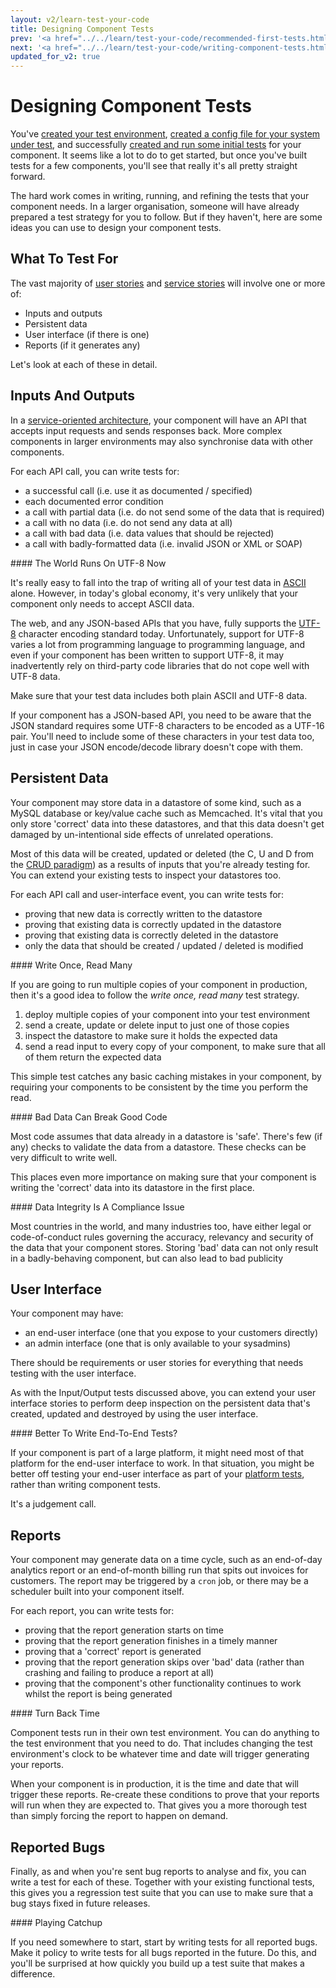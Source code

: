 ```yaml
---
layout: v2/learn-test-your-code
title: Designing Component Tests
prev: '<a href="../../learn/test-your-code/recommended-first-tests.html">Prev: Recommended First Tests</a>'
next: '<a href="../../learn/test-your-code/writing-component-tests.html">Next: Writing Component Tests</a>'
updated_for_v2: true
---
```

# Designing Component Tests

You've [created your test environment](defining-your-test-environment.html), [created a config file for your system under test](defining-your-system-under-test.html), and successfully [created and run some initial tests](recommended-first-tests.html) for your component. It seems like a lot to do to get started, but once you've built tests for a few components, you'll see that really it's all pretty straight forward.

The hard work comes in writing, running, and refining the tests that your component needs. In a larger organisation, someone will have already prepared a test strategy for you to follow. But if they haven't, here are some ideas you can use to design your component tests.

## What To Test For

The vast majority of [user stories](../fundamentals/user-stories.html) and [service stories](../fundamentals/service-stories.html) will involve one or more of:

* Inputs and outputs
* Persistent data
* User interface (if there is one)
* Reports (if it generates any)

Let's look at each of these in detail.

## Inputs And Outputs

In a [service-oriented architecture](http://en.wikipedia.org/wiki/Service-oriented_architecture), your component will have an API that accepts input requests and sends responses back.  More complex components in larger environments may also synchronise data with other components.

For each API call, you can write tests for:

* a successful call (i.e. use it as documented / specified)
* each documented error condition
* a call with partial data (i.e. do not send some of the data that is required)
* a call with no data (i.e. do not send any data at all)
* a call with bad data (i.e. data values that should be rejected)
* a call with badly-formatted data (i.e. invalid JSON or XML or SOAP)

<div class="callout warning" markdown="1">
#### The World Runs On UTF-8 Now

It's really easy to fall into the trap of writing all of your test data in [ASCII](http://en.wikipedia.org/wiki/ASCII) alone. However, in today's global economy, it's very unlikely that your component only needs to accept ASCII data.

The web, and any JSON-based APIs that you have, fully supports the [UTF-8](http://en.wikipedia.org/wiki/UTF-8) character encoding standard today. Unfortunately, support for UTF-8 varies a lot from programming language to programming language, and even if your component has been written to support UTF-8, it may inadvertently rely on third-party code libraries that do not cope well with UTF-8 data.

Make sure that your test data includes both plain ASCII and UTF-8 data.

If your component has a JSON-based API, you need to be aware that the JSON standard requires some UTF-8 characters to be encoded as a UTF-16 pair. You'll need to include some of these characters in your test data too, just in case your JSON encode/decode library doesn't cope with them.
</div>

## Persistent Data

Your component may store data in a datastore of some kind, such as a MySQL database or key/value cache such as Memcached. It's vital that you only store 'correct' data into these datastores, and that this data doesn't get damaged by un-intentional side effects of unrelated operations.

Most of this data will be created, updated or deleted (the C, U and D from the [CRUD paradigm](http://en.wikipedia.org/wiki/Create,_read,_update_and_delete)) as a results of inputs that you're already testing for. You can extend your existing tests to inspect your datastores too.

For each API call and user-interface event, you can write tests for:

* proving that new data is correctly written to the datastore
* proving that existing data is correctly updated in the datastore
* proving that existing data is correctly deleted in the datastore
* only the data that should be created / updated / deleted is modified

<div class="callout info" markdown="1">
#### Write Once, Read Many

If you are going to run multiple copies of your component in production, then it's a good idea to follow the _write once, read many_ test strategy.

1. deploy multiple copies of your component into your test environment
1. send a create, update or delete input to just one of those copies
1. inspect the datastore to make sure it holds the expected data
1. send a read input to every copy of your component, to make sure that all of them return the expected data

This simple test catches any basic caching mistakes in your component, by requiring your components to be consistent by the time you perform the read.
</div>

<div class="callout warning" markdown="1">
#### Bad Data Can Break Good Code

Most code assumes that data already in a datastore is 'safe'. There's few (if any) checks to validate the data from a datastore. These checks can be very difficult to write well.

This places even more importance on making sure that your component is writing the 'correct' data into its datastore in the first place.
</div>

<div class="callout warning" markdown="1">
#### Data Integrity Is A Compliance Issue

Most countries in the world, and many industries too, have either legal or code-of-conduct rules governing the accuracy, relevancy and security of the data that your component stores. Storing 'bad' data can not only result in a badly-behaving component, but can also lead to bad publicity
</div>

## User Interface

Your component may have:

* an end-user interface (one that you expose to your customers directly)
* an admin interface (one that is only available to your sysadmins)

There should be requirements or user stories for everything that needs testing with the user interface.

As with the Input/Output tests discussed above, you can extend your user interface stories to perform deep inspection on the persistent data that's created, updated and destroyed by using the user interface.

<div class="callout info" markdown="1">
#### Better To Write End-To-End Tests?

If your component is part of a large platform, it might need most of that platform for the end-user interface to work. In that situation, you might be better off testing your end-user interface as part of your [platform tests](../test-your-platform/index.html), rather than writing component tests.

It's a judgement call.
</div>

## Reports

Your component may generate data on a time cycle, such as an end-of-day analytics report or an end-of-month billing run that spits out invoices for customers. The report may be triggered by a `cron` job, or there may be a scheduler built into your component itself.

For each report, you can write tests for:

* proving that the report generation starts on time
* proving that the report generation finishes in a timely manner
* proving that a 'correct' report is generated
* proving that the report generation skips over 'bad' data (rather than crashing and failing to produce a report at all)
* proving that the component's other functionality continues to work whilst the report is being generated

<div class="callout info" markdown="1">
#### Turn Back Time

Component tests run in their own test environment. You can do anything to the test environment that you need to do. That includes changing the test environment's clock to be whatever time and date will trigger generating your reports.

When your component is in production, it is the time and date that will trigger these reports. Re-create these conditions to prove that your reports will run when they are expected to. That gives you a more thorough test than simply forcing the report to happen on demand.
</div>

## Reported Bugs

Finally, as and when you're sent bug reports to analyse and fix, you can write a test for each of these. Together with your existing functional tests, this gives you a regression test suite that you can use to make sure that a bug stays fixed in future releases.

<div class="callout info" markdown="1">
#### Playing Catchup

If you need somewhere to start, start by writing tests for all reported bugs. Make it policy to write tests for all bugs reported in the future.  Do this, and you'll be surprised at how quickly you build up a test suite that makes a difference.
</div>